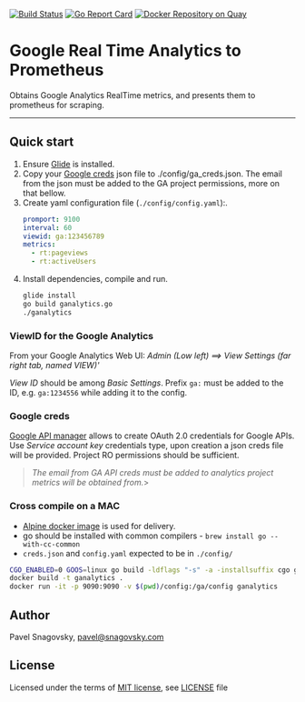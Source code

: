 [![Build Status](https://travis-ci.org/paha/googleanalytics_exporter.svg?branch=master)](https://travis-ci.org/paha/googleanalytics_exporter)
[![Go Report Card](https://goreportcard.com/badge/github.com/paha/googleanalytics_exporter)](https://goreportcard.com/report/github.com/paha/googleanalytics_exporter)
[![Docker Repository on Quay](https://quay.io/repository/paha/ga-prom/status 'Docker Repository on Quay')](https://quay.io/repository/paha/ga-prom)

# Google Real Time Analytics to Prometheus

Obtains Google Analytics RealTime metrics, and presents them to prometheus for scraping.

---

## Quick start

1. Ensure [Glide][1] is installed.
1. Copy your [Google creds][2] json file to ./config/ga_creds.json. The email from the json must be added to the GA project permissions, more on that bellow.
1. Create yaml configuration file (`./config/config.yaml`):.
   ```yaml
   promport: 9100
   interval: 60
   viewid: ga:123456789
   metrics:
     - rt:pageviews
     - rt:activeUsers
   ```
1. Install dependencies, compile and run.
   ```bash
   glide install
   go build ganalytics.go
   ./ganalytics
   ```

### ViewID for the Google Analytics

From your Google Analytics Web UI: _Admin (Low left) ==> View Settings (far right tab, named VIEW)'_

_View ID_ should be among _Basic Settings_. Prefix `ga:` must be added to the ID, e.g. `ga:1234556` while adding it to the config.

### Google creds

[Google API manager][2] allows to create OAuth 2.0 credentials for Google APIs. Use _Service account key_ credentials type, upon creation a json creds file will be provided. Project RO permissions should be sufficient.

> _The email from GA API creds must be added to analytics project metrics will be obtained from._>

### Cross compile on a MAC

- [Alpine docker image][3] is used for delivery.
- go should be installed with common compilers - `brew install go --with-cc-common`
- `creds.json` and `config.yaml` expected to be in `./config/`

```bash
CGO_ENABLED=0 GOOS=linux go build -ldflags "-s" -a -installsuffix cgo ganalytics.go
docker build -t ganalytics .
docker run -it -p 9090:9090 -v $(pwd)/config:/ga/config ganalytics
```

## Author

Pavel Snagovsky, pavel@snagovsky.com

## License

Licensed under the terms of [MIT license][4], see [LICENSE][5] file

[1]: https://github.com/Masterminds/glide
[2]: https://console.developers.google.com/apis/credentials
[3]: https://hub.docker.com/_/alpine/
[4]: https://choosealicense.com/licenses/mit/
[5]: ./LICENSE
